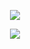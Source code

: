 
 <p align="center">
    <img align="center" src="https://github-readme-stats.vercel.app/api?username=Jhon9191&show_icons=true&show_icons=true" />
 </p>
 <p align="center">
    <img align="center" src="https://github-readme-stats.vercel.app/api/top-langs/?username=Jhon9191&layout=compact)](https://github.com/anuraghazra/github-readme-stats"/>
 </p?
   
